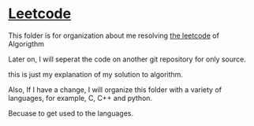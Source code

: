 # [Leetcode](https://leetcode.com/)

This folder is for organization about me resolving [the leetcode](https://leetcode.com/) of Algorigthm

Later on, I will seperat the code on another git repository for only source. 

this is just my explanation of my solution to algorithm. 

Also, If I have a change, I will organize this folder with a variety of languages, for example, C, C++ and python. 

Becuase to get used to the languages.

